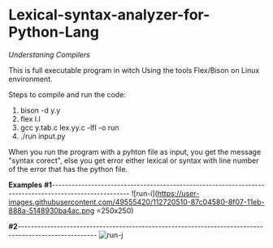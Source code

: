 # Lexical-syntax-analyzer-for-Python-Lang
_Understaning Compilers_

This is full executable program in witch Using the tools Flex/Bison on Linux environment.

Steps to compile and run the code: 
1. bison -d y.y
2. flex l.l
3. gcc y.tab.c lex.yy.c -lfl -o run
4. ./run input.py

When you run the program with a pyhton file as input, you get the message "syntax corect", else you get error either lexical or syntax with line number of the error that has the python file.  

**Examples**
**#1**------------------------------------------------------------------------------------------------------
![run-i](https://user-images.githubusercontent.com/49555420/112720510-87c04580-8f07-11eb-888a-5148930ba4ac.png =250x250)

**#2**------------------------------------------------------------------------------------------------------
![run-j](https://user-images.githubusercontent.com/49555420/112720540-b2aa9980-8f07-11eb-9ae4-7d8842131df6.png)


      
